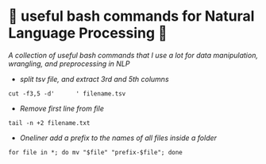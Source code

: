 # :candy: useful bash commands for Natural Language Processing :candy:
*A collection of useful bash commands that I use a lot for data manipulation, wrangling, and preprocessing in NLP*


* *split tsv file, and extract 3rd and 5th columns*
```
cut -f3,5 -d'      ' filename.tsv
```

* *Remove first line from file*
```
tail -n +2 filename.txt
```

* *Oneliner add a prefix to the names of all files inside a folder*
```
for file in *; do mv "$file" "prefix-$file"; done 
```
